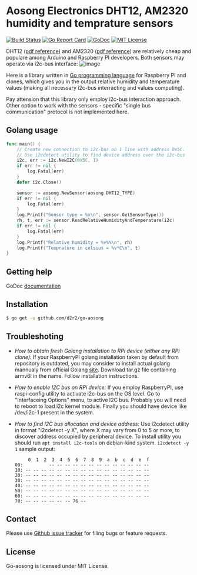 Aosong Electronics DHT12, AM2320 humidity and temprature sensors
================================================================

[![Build Status](https://travis-ci.org/d2r2/go-aosong.svg?branch=master)](https://travis-ci.org/d2r2/go-aosong)
[![Go Report Card](https://goreportcard.com/badge/github.com/d2r2/go-aosong)](https://goreportcard.com/report/github.com/d2r2/go-aosong)
[![GoDoc](https://godoc.org/github.com/d2r2/go-aosong?status.svg)](https://godoc.org/github.com/d2r2/go-aosong)
[![MIT License](http://img.shields.io/badge/License-MIT-yellow.svg)](./LICENSE)

DHT12 ([pdf reference](https://raw.github.com/d2r2/go-aosong/master/docs/DHT12.pdf)) and AM2320 ([pdf reference](https://raw.github.com/d2r2/go-aosong/master/docs/AM2320.pdf)) are relatively cheap and populare among Arduino and Raspberry PI developers.
Both sensors may operate via i2c-bus interface:
![image](https://raw.github.com/d2r2/go-bsbmp/master/docs/bmp180_bmp280_12.jpg)

Here is a library written in [Go programming language](https://golang.org/) for Raspberry PI and clones, which gives you in the output relative humidity and temperature values (making all necessary i2c-bus interracting and values computing).

Pay attension that this library only employ i2c-bus interaction approach. Other option to work with the sensors - specific "single bus communication" protocol is not implemented here.
 
Golang usage
------------

```go
func main() {
	// Create new connection to i2c-bus on 1 line with address 0x5C.
	// Use i2cdetect utility to find device address over the i2c-bus
	i2c, err := i2c.NewI2C(0x5C, 1)
	if err != nil {
		log.Fatal(err)
	}
	defer i2c.Close()

	sensor := aosong.NewSensor(aosong.DHT12_TYPE)
	if err != nil {
		log.Fatal(err)
	}
	log.Printf("Sensor type = %v\n", sensor.GetSensorType())
	rh, t, err := sensor.ReadRelativeHumidityAndTemperature(i2c)
	if err != nil {
		log.Fatal(err)
	}
	log.Printf("Relative humidity = %v%%\n", rh)
	log.Printf("Temprature in celsius = %v*C\n", t)
}
```


Getting help
------------

GoDoc [documentation](http://godoc.org/github.com/d2r2/go-aosong)

Installation
------------

```bash
$ go get -u github.com/d2r2/go-aosong
```

Troubleshoting
--------------

- *How to obtain fresh Golang installation to RPi device (either any RPi clone):*
If your RaspberryPI golang installation taken by default from repository is outdated, you may consider
to install actual golang mannualy from official Golang [site](https://golang.org/dl/). Download
tar.gz file containing armv6l in the name. Follow installation instructions.

- *How to enable I2C bus on RPi device:*
If you employ RaspberryPI, use raspi-config utility to activate i2c-bus on the OS level.
Go to "Interfaceing Options" menu, to active I2C bus.
Probably you will need to reboot to load i2c kernel module.
Finally you should have device like /dev/i2c-1 present in the system.

- *How to find I2C bus allocation and device address:*
Use i2cdetect utility in format "i2cdetect -y X", where X may vary from 0 to 5 or more,
to discover address occupied by peripheral device. To install utility you should run
`apt install i2c-tools` on debian-kind system. `i2cdetect -y 1` sample output:
	```
	     0  1  2  3  4  5  6  7  8  9  a  b  c  d  e  f
	00:          -- -- -- -- -- -- -- -- -- -- -- -- --
	10: -- -- -- -- -- -- -- -- -- -- -- -- -- -- -- --
	20: -- -- -- -- -- -- -- -- -- -- -- -- -- -- -- --
	30: -- -- -- -- -- -- -- -- -- -- -- -- -- -- -- --
	40: -- -- -- -- -- -- -- -- -- -- -- -- -- -- -- --
	50: -- -- -- -- -- -- -- -- -- -- -- -- -- -- -- --
	60: -- -- -- -- -- -- -- -- -- -- -- -- -- -- -- --
	70: -- -- -- -- -- -- 76 --    
	```

Contact
-------

Please use [Github issue tracker](https://github.com/d2r2/go-aosong/issues) for filing bugs or feature requests.


License
-------

Go-aosong is licensed under MIT License.

